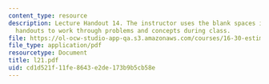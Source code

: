 ```yaml
---
content_type: resource
description: Lecture Handout 14. The instructor uses the blank spaces in these lecture
  handouts to work through problems and concepts during class.
file: https://ol-ocw-studio-app-qa.s3.amazonaws.com/courses/16-30-estimation-and-control-of-aerospace-systems-spring-2004/cd1d521f11fe8643e2de173b9b5cb58e_l21.pdf
file_type: application/pdf
resourcetype: Document
title: l21.pdf
uid: cd1d521f-11fe-8643-e2de-173b9b5cb58e
---
```

